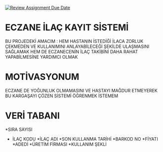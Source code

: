 [![Review Assignment Due Date](https://classroom.github.com/assets/deadline-readme-button-24ddc0f5d75046c5622901739e7c5dd533143b0c8e959d652212380cedb1ea36.svg)](https://classroom.github.com/a/uelKf0-p)
# ECZANE İLAÇ KAYIT SİSTEMİ #
BU PROJEDEKİ AMACIM  :  HEM HASTANIN İSTEDİĞİ İLACA ZORLUK ÇEKMEDEN VE KULLANIMINI ANLAYABİLECEĞİ ŞEKİLDE ULAŞMASINI SAĞLAMAK HEM DE ECZANECENİN İLAÇ TAKİBİNİ DAHA RAHAT YAPABİLMESİNE YARDIMCI OLMAK
# MOTİVASYONUM #
ECZANE  DE YOĞUNLUK OLMAMASINI VE HASTAYI MAĞDUR ETMEYEREK BU KARGAŞAYI ÇÖZEN SİSTEMİ ÖĞRENMEK İSTEMEM
#   VERİ TABANI  #
*SIRA SAYISI
* İLAÇ KODU
*İLAÇ ADI
*SON KULLANMA TARİHİ 
*BARKOD NO
*FİYATI 
*ADEDİ
*ÜRETİM FİRMASI 
*KULLANIM ŞEKLİ

